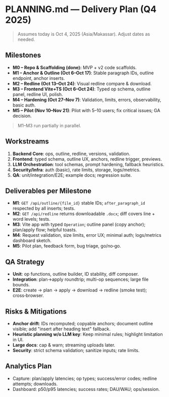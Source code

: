 # PLANNING.md — Delivery Plan (Q4 2025)

> Assumes today is Oct 4, 2025 (Asia/Makassar). Adjust dates as needed.

## Milestones
- **M0 – Repo & Scaffolding (done):** MVP + v2 code scaffolds.
- **M1 – Anchor & Outline (Oct 6–Oct 17)**: Stable paragraph IDs, outline endpoint, anchor inserts.
- **M2 – Redline (Oct 13–Oct 24)**: Visual redline compare & download.
- **M3 – Frontend Vite+TS (Oct 6–Oct 24)**: Typed op schema, outline panel, redline UI, polish.
- **M4 – Hardening (Oct 27–Nov 7)**: Validation, limits, errors, observability, basic auth.
- **M5 – Pilot (Nov 10–Nov 21)**: Pilot with 5–10 users; fix critical issues; GA decision.

> M1–M3 run partially in parallel.

## Workstreams
1) **Backend Core**: ops, outline, redline, versions, validation.
2) **Frontend**: typed schema, outline UX, anchors, redline trigger, previews.
3) **LLM Orchestration**: tool schemas, prompt hardening, fallback heuristics.
4) **Security/Infra**: auth (basic), rate limits, storage, logs/metrics.
5) **QA**: unit/integration/E2E; example docs; regression suite.

## Deliverables per Milestone
- **M1**: `GET /api/outline/{file_id}` stable IDs; `after_paragraph_id` respected by all inserts; tests.
- **M2**: `GET /api/redline` returns downloadable `.docx`; diff covers line + word levels; tests.
- **M3**: Vite app with typed `Operation`; outline panel (copy anchor); plan/apply flow; helpful toasts.
- **M4**: Request validation, size limits, error UX; minimal auth; logs/metrics dashboard sketch.
- **M5**: Pilot plan, feedback form, bug triage, go/no‑go.

## QA Strategy
- **Unit**: op functions, outline builder, ID stability, diff composer.
- **Integration**: plan→apply roundtrip; multi-op sequences; large file bounds.
- **E2E**: create → plan → apply → download → redline (smoke test); cross‑browser.

## Risks & Mitigations
- **Anchor drift**: IDs recomputed; copyable anchors; document outline visible; add "insert after heading text" fallback.
- **Heuristic planning w/o LLM key**: Keep minimal rules; highlight limitation in UI.
- **Large docs**: cap & warn; streaming uploads later.
- **Security**: strict schema validation; sanitize inputs; rate limits.

## Analytics Plan
- Capture: plan/apply latencies; op types; success/error codes; redline attempts; downloads.
- Dashboard: p50/p95 latencies; success rates; DAU/WAU; ops/session.
